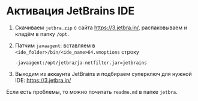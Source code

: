 # Активация JetBrains IDE

1) Скачиваем `jetbra.zip` с сайта <https://3.jetbra.in/>, распаковываем и кладём в папку `/opt`.

2) Патчим `javaagent`: вставляем в `<ide_folder>/bin/<ide_name>64.vmoptions` строку

    ```text
    -javaagent:/opt/jetbra/ja-netfilter.jar=jetbrains
    ```

3) Выходим из аккаунта JetBrains и подбираем суперключ для нужной IDE: <https://3.jetbra.in/>

Если есть проблемы, то можно почитать `readme.md` в папке `jetbra`.

